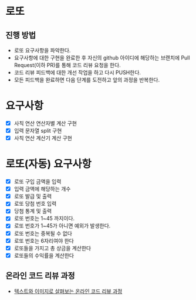 # 로또

## 진행 방법

* 로또 요구사항을 파악한다.
* 요구사항에 대한 구현을 완료한 후 자신의 github 아이디에 해당하는 브랜치에 Pull Request(이하 PR)를 통해 코드 리뷰 요청을 한다.
* 코드 리뷰 피드백에 대한 개선 작업을 하고 다시 PUSH한다.
* 모든 피드백을 완료하면 다음 단계를 도전하고 앞의 과정을 반복한다.

# 요구사항

- [x] 사칙 연산 연산자별 계산 구현
- [x] 입력 문자열 split 구현
- [x] 사칙 연산 계산기 계산 구현

# 로또(자동) 요구사항

- [x] 로또 구입 금액을 입력
- [x] 입력 금액에 해당하는 개수
- [x] 로또 발급 및 출력
- [x] 로또 당첨 번호 입력
- [x] 당첨 통계 및 출력
- [x] 로또 번호는 1~45 까지이다.
- [x] 로또 번호가 1~45가 아니면 예외가 발생한다.
- [x] 로또 번호는 중복될 수 없다
- [x] 로또 번호는 6자리여야 한다
- [x] 로또들을 가지고 총 상금을 계산한다
- [x] 로또들의 수익률을 계산한다

## 온라인 코드 리뷰 과정

* [텍스트와 이미지로 살펴보는 온라인 코드 리뷰 과정](https://github.com/next-step/nextstep-docs/tree/master/codereview)
